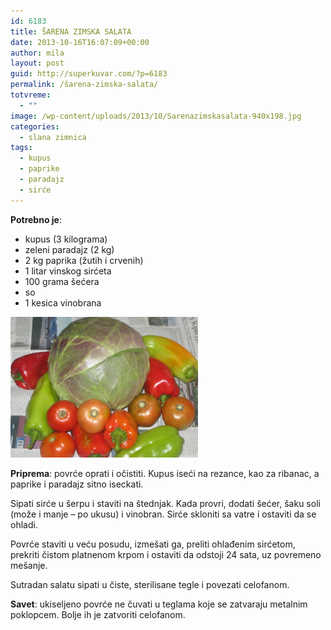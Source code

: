 ```yaml
---
id: 6183
title: ŠARENA ZIMSKA SALATA
date: 2013-10-16T16:07:09+00:00
author: mila
layout: post
guid: http://superkuvar.com/?p=6183
permalink: /šarena-zimska-salata/
totvreme:
  - ""
image: /wp-content/uploads/2013/10/Sarenazimskasalata-940x198.jpg
categories:
  - slana zimnica
tags:
  - kupus
  - paprike
  - paradajz
  - sirće
---
```

**Potrebno je**:

  * kupus (3 kilograma)
  * zeleni paradajz (2 kg)
  * 2 kg paprika (žutih i crvenih)
  * 1 litar vinskog sirćeta
  * 100 grama šećera
  * so
  * 1 kesica vinobrana

[<img class="alignnone size-medium wp-image-6206" src="/wp-content/uploads/2013/10/Sarenazimskasalata-1024x768.jpg" alt="Sarenazimskasalata" width="300" height="225" />](/wp-content/uploads/2013/10/Sarenazimskasalata.jpg)

**Priprema**: povrće oprati i očistiti. Kupus iseći na rezance, kao za ribanac, a paprike i paradajz sitno iseckati.

Sipati sirće u šerpu i staviti na štednjak. Kada provri, dodati šećer, šaku soli (može i manje – po ukusu) i vinobran. Sirće skloniti sa vatre i ostaviti da se ohladi.

Povrće staviti u veću posudu, izmešati ga, preliti ohlađenim sirćetom, prekriti čistom platnenom krpom i ostaviti da odstoji 24 sata, uz povremeno mešanje.

Sutradan salatu sipati u čiste, sterilisane tegle i povezati celofanom.

**Savet**: ukiseljeno povrće ne čuvati u teglama koje se zatvaraju metalnim poklopcem. Bolje ih je zatvoriti celofanom.